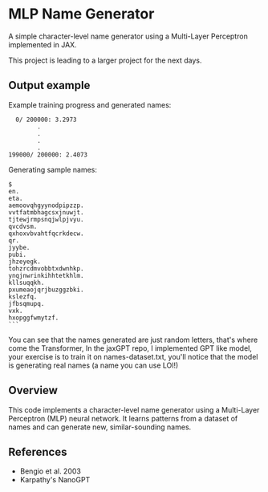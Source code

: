 # MLP Name Generator

A simple character-level name generator using a Multi-Layer Perceptron implemented in JAX.

This project is leading to a larger project for the next days. 

 ## Output example

Example training progress and generated names:      

      0/ 200000: 3.2973
            .
            .
            .
            .
    199000/ 200000: 2.4073

 Generating sample names: 

    $ 
    en.
    eta.
    aemoovqhgyynodpipzzp.
    vvtfatmbhagcsxjnuwjt.
    tjtewjrmpsnqjwlpjvyu.
    qvcdvsm.
    qxhoxvbvahtfqcrkdecw.
    qr.
    jyybe.
    pubi.
    jhzeyegk.
    tohzrcdmvobbtxdwnhkp.
    ynqjnwrinkihhtetkhlm.
    kllsuqqkh.
    pxumeaojqrjbuzggzbki.
    kslezfq.
    jfbsqmupq.
    vxk.
    hxopggfwmytzf.
    ```

You can see that the names generated are just random letters, that's where come the Transformer, In the jaxGPT repo, I implemented GPT like model, your exercise is to train it on names-dataset.txt, you'll notice that the model is generating real names (a name you can use LOl!) 
## Overview
This code implements a character-level name generator using a Multi-Layer Perceptron (MLP) neural network. It learns patterns from a dataset of names and can generate new, similar-sounding names.

## References 
- Bengio et al. 2003
- Karpathy's NanoGPT    



